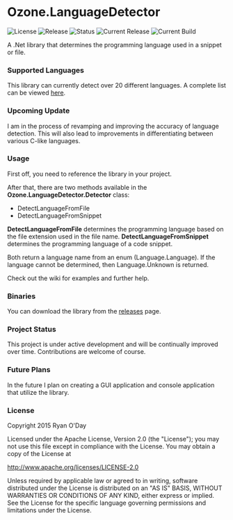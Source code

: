 # Ozone.LanguageDetector
![License](https://img.shields.io/badge/license-Apache-blue.svg)
![Release](https://img.shields.io/badge/release-v1.0.1-blue.svg)
![Status](https://img.shields.io/badge/status-Active-brightgreen.svg)
![Current Release](https://img.shields.io/badge/current%20release-Stable-brightgreen.svg)
![Current Build](https://img.shields.io/badge/current%20build-Stable-brightgreen.svg)

A .Net library that determines the programming language used in a snippet or file.

### Supported Languages
This library can currently detect over 20 different languages. A complete list can be viewed [here](https://github.com/theryan722/Ozone.LanguageDetector/wiki/Supported-Languages).

### Upcoming Update
I am in the process of revamping and improving the accuracy of language detection. This will also lead to improvements in differentiating between various C-like languages.

### Usage
First off, you need to reference the library in your project.

After that, there are two methods available in the **Ozone.LanguageDetector.Detector** class:

* DetectLanguageFromFile
* DetectLanguageFromSnippet

**DetectLanguageFromFile** determines the programming language based on the file extension used in the file name. **DetectLanguageFromSnippet** determines the programming language of a code snippet.

Both return a language name from an enum (Language.Language). If the language cannot be determined, then Language.Unknown is returned.

Check out the wiki for examples and further help.

### Binaries
You can download the library from the [releases](https://github.com/theryan722/Ozone.LanguageDetector/releases/) page.

### Project Status
This project is under active development and will be continually improved over time. Contributions are welcome of course.

### Future Plans
In the future I plan on creating a GUI application and console application that utilize the library.

### License
Copyright 2015 Ryan O'Day

Licensed under the Apache License, Version 2.0 (the "License");
you may not use this file except in compliance with the License.
You may obtain a copy of the License at

http://www.apache.org/licenses/LICENSE-2.0

Unless required by applicable law or agreed to in writing, software
distributed under the License is distributed on an "AS IS" BASIS,
WITHOUT WARRANTIES OR CONDITIONS OF ANY KIND, either express or implied.
See the License for the specific language governing permissions and
limitations under the License.
